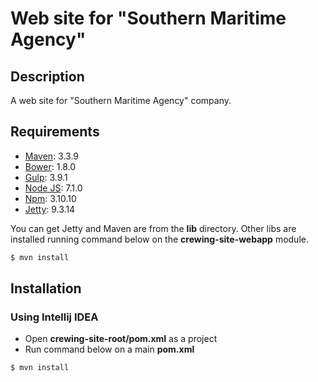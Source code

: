 # Web site for "Southern Maritime Agency"

## Description

A web site for "Southern Maritime Agency" company.

## Requirements

  - [Maven](https://maven.apache.org/): 3.3.9
  - [Bower](https://bower.io/): 1.8.0
  - [Gulp](http://gulpjs.com/): 3.9.1
  - [Node JS](http://nodejs.ru/): 7.1.0
  - [Npm](https://www.npmjs.com/): 3.10.10
  - [Jetty](http://www.eclipse.org/jetty/): 9.3.14

You can get Jetty and Maven are from the **lib** directory. Other libs are installed running command below on the **crewing-site-webapp** module.
```sh
$ mvn install
```

## Installation

### Using Intellij IDEA
- Open **crewing-site-root/pom.xml** as a project
- Run command below on a main **pom.xml**
```sh
$ mvn install
```